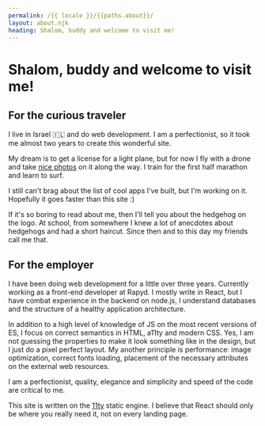 ```yaml
---
permalink: /{{ locale }}/{{paths.about}}/
layout: about.njk
heading: Shalom, buddy and welcome to visit me!
---
```


# Shalom, buddy and welcome to visit me!

## For the curious traveler

I live in Israel 🇮🇱 and do web development. I am a perfectionist, so it took me almost two years to create this wonderful site.

My dream is to get a license for a light plane, but for now I fly with a drone and take <a class="text-link" href="https://unsplash.com/@jediyozh" target="_blank" rel="noopener noreferrer">nice photos</a> on it along the way. I train for the first half marathon and learn to surf.

I still can't brag about the list of cool apps I've built, but I'm working on it. Hopefully it goes faster than this site :)

If it's so boring to read about me, then I'll tell you about the hedgehog on the logo. At school, from somewhere I knew a lot of anecdotes about hedgehogs and had a short haircut. Since then and to this day my friends call me that.

## For the employer

I have been doing web development for a little over three years. Currently working as a front-end developer at Rapyd. I mostly write in React, but I have combat experience in the backend on node.js, I understand databases and the structure of a healthy application architecture.

In addition to a high level of knowledge of JS on the most recent versions of ES, I focus on correct semantics in HTML, a11ty and modern CSS. Yes, I am not guessing the properties to make it look something like in the design, but I just do a pixel perfect layout. My another principle is performance: image optimization, correct fonts loading, placement of the necessary attributes on the external web resources.

I am a perfectionist, quality, elegance and simplicity and speed of the code are critical to me.

This site is written on the <a class="text-link" href="https://11ty.dev" target="_blank" rel="noopener noreferrer">11ty</a> static engine. I believe that React should only be where you really need it, not on every landing page.
